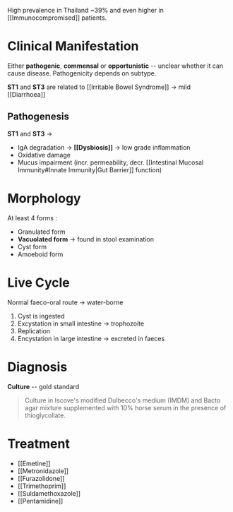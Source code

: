 High prevalence in Thailand ~39% and even higher in [[Immunocompromised]] patients.

# Clinical Manifestation
Either **pathogenic**, **commensal** or **opportunistic** -- unclear whether it can cause disease. Pathogenicity depends on subtype.

**ST1** and **ST3** are related to [[Irritable Bowel Syndrome]] -> mild [[Diarrhoea]]

## Pathogenesis
**ST1** and **ST3** -> 
- IgA degradation -> **[[Dysbiosis]]** -> low grade inflammation
- Oxidative damage
- Mucus impairment (incr. permeability, decr. [[Intestinal Mucosal Immunity#Innate Immunity|Gut Barrier]] function) 

# Morphology
At least 4 forms :
- Granulated form
- **Vacuolated form** -> found in stool examination
- Cyst form
- Amoeboid form

# Live Cycle
Normal faeco-oral route -> water-borne
1. Cyst is ingested 
2. Excystation in small intestine -> trophozoite
3. Replication
4. Encystation in large intestine -> excreted in faeces

# Diagnosis
**Culture** -- gold standard
> Culture in Iscove's modified Dulbecco's medium (IMDM) and Bacto agar mixture supplemented with 10% horse serum in the presence of thioglycollate.

# Treatment
- [[Emetine]]
- [[Metronidazole]]
- [[Furazolidone]]
- [[Trimethoprim]]
- [[Suldamethoxazole]]
- [[Pentamidine]]